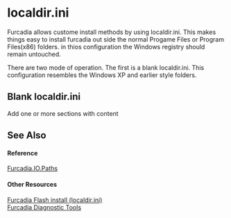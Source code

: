 # localdir.ini

Furcadia allows custome install methods by using localdir.ini. This makes things easy to install furcadia out side the normal Progame Files or Program Files(x86) folders. in thios configuration the Windows registry should remain untouched.


There are two mode of operation. The first is a blank localdir.ini. This configuration resembles the Windows XP and earlier style folders.



## Blank localdir.ini

Add one or more sections with content



## See Also


#### Reference
<a href="T_Furcadia_IO_Paths">Furcadia.IO.Paths</a><br />

#### Other Resources
<a href="https://cms.furcadia.com/help/download/localdir" title="Official Flash Install document">Furcadia Flash install (localdir.ini)</a><br /><a href="https://github.com/StarShip-Avalon-Projects/Furcadia-Diagnostics/" title="Visit Furcadia Diagnostic tools">Furcadia Diagnostic Tools</a><br />